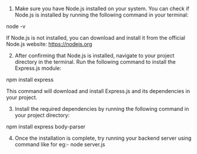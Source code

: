 

1. Make sure you have Node.js installed on your system. You can check if Node.js is installed by running the following command in your terminal:

node -v

If Node.js is not installed, you can download and install it from the official Node.js website: https://nodejs.org

2. After confirming that Node.js is installed, navigate to your project directory in the terminal.
Run the following command to install the Express.js module:

npm install express

This command will download and install Express.js and its dependencies in your project.

3. Install the required dependencies by running the following command in your project directory:

npm install express body-parser

4. Once the installation is complete, try running your backend server
  using command like for eg:- node server.js
